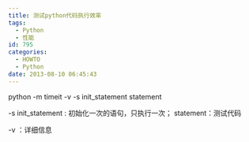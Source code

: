 ```yaml
---
title: 测试python代码执行效率
tags:
  - Python
  - 性能
id: 795
categories:
  - HOWTO
  - Python
date: 2013-08-10 06:45:43
---
```


python -m timeit -v -s init_statement statement

-s init_statement : 初始化一次的语句，只执行一次；
statement：测试代码

-v ：详细信息
 